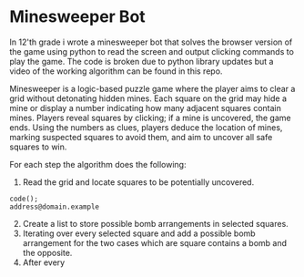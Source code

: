 # Minesweeper Bot  
In 12'th grade i wrote a minesweeper bot that solves the browser version of the game using python to read the screen and output clicking commands to play the game. The code is broken due to python library updates but a video of the working algorithm can be found in this repo.  

Minesweeper is a logic-based puzzle game where the player aims to clear a grid without detonating hidden mines. Each square on the grid may hide a mine or display a number indicating how many adjacent squares contain mines. Players reveal squares by clicking; if a mine is uncovered, the game ends. Using the numbers as clues, players deduce the location of mines, marking suspected squares to avoid them, and aim to uncover all safe squares to win.  

For each step the algorithm does the following:  
1. Read the grid and locate squares to be potentially uncovered.
```text
code();
address@domain.example
```

2. Create a list to store possible bomb arrangements in selected squares.
3. Iterating over every selected square and add a possible bomb arrangement for the two cases which are square contains a bomb and the opposite.
4. After every 
